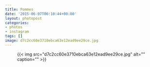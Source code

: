 ```yaml
---
title: Pommes
date: '2015-06-07T06:10:44+00:00'
layout: photopost
categories:
- photos
- instagram
tags: []
image: d7c2cc60e3710ebca63e12ead9ee29ce.jpg
---
```


<figure class="photo photo--square">
  {{< img src="d7c2cc60e3710ebca63e12ead9ee29ce.jpg" alt="" caption="" >}}

</figure>




